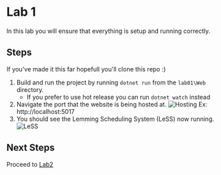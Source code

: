 # Lab 1

In this lab you will ensure that everything is setup and running correctly.

## Steps
If you've made it this far hopefull you'll clone this repo :)

1. Build and run the project by running `dotnet run` from the `lab01\Web` directory.
   - If you prefer to use hot release you can run `dotnet watch` instead 
2. Navigate the port that the website is being hosted at. 
![Hosting](https://user-images.githubusercontent.com/8291593/164337374-91a850fb-bd0c-4b37-a328-3d349e7b70c1.png)
Ex: http://localhost:5017
3. You should see the Lemming Scheduling System (LeSS) now running.
![LeSS](https://user-images.githubusercontent.com/8291593/164337591-3be6cfbb-956a-4d55-b50d-3f378e416574.png)

## Next Steps
Proceed to [Lab2](../lab02/README.md)